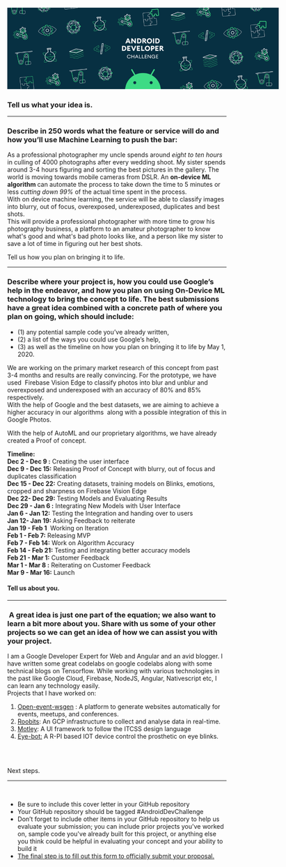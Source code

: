 <div>

<span style="overflow: hidden; display: inline-block; margin: 0.00px 0.00px; border: 0.00px solid #000000; transform: rotate(0.00rad) translateZ(0px); -webkit-transform: rotate(0.00rad) translateZ(0px); width: 624.00px; height: 186.67px;">![](images/image1.png)</span>

</div>

<span class="c20 c21 c22"></span>

<span class="c19 c21"></span>

<h3 class="c19 c21">Tell us what your idea is.</h3>

* * *

<h3 class="c3">Describe in 250 words what the feature or service will do and how you’ll use Machine Learning to push the bar:  
</h3>

<span class="c6">As a professional photographer my uncle spends around <em>eight to ten hours</em> in culling of 4000 photographs after every wedding shoot. My sister spends around 3-4 hours figuring and sorting the best pictures in the gallery.
The world is moving towards mobile cameras from DSLR. An <strong>on-device ML algorithm </strong> can automate the process to take down the time to 5 minutes or less <em>cutting down 99% </em>of the actual time spent in the process.  
With on device machine learning, the service will be able to classify images into blurry, out of focus, overexposed, underexposed, duplicates and best shots.  
This will provide a professional photographer with more time to grow his photography business, a platform to an amateur photographer to know what's good and what's bad photo looks like, and a person like my sister to save a lot of time in figuring out her best shots.
</span>

<span class="c5"></span>

<span class="c5"></span>

<span class="c19 c21">Tell us how you plan on bringing it to life.</span>

* * *

<h3 class="c6">Describe where your project is, how you could use Google’s help in the endeavor, and how you plan on using On-Device ML technology to bring the concept to life. The best submissions have a great idea combined with a concrete path of where you plan on going, which should include:</h3>

*   <span class="c3">(1) any potential sample code you’ve already written,</span>
*   <span class="c3">(2) a list of the ways you could use Google’s help,</span>
*   <span class="c3">(3) as well as the timeline on how you plan on bringing it to life by May 1, 2020\.  
    </span>

<span class="c3">We are working on the primary market research of this concept from past 3-4 months and results are really convincing. For the prototype, we have used  Firebase Vision Edge to classify photos into blur and unblur and overexposed and underexposed with an accuracy of 80% and 85% respectively.  
With the help of Google and the best datasets, we are aiming to achieve a higher accuracy in our algorithms  along with a possible integration of this in Google Photos.</span>

<span class="c3">With the help of AutoML and our proprietary algorithms, we have already created a Proof of concept.</span>

<strong>Timeline:</strong>  
<strong>Dec 2 - Dec 9 :</strong> Creating the user interface  
<strong>Dec 9 - Dec 15:</strong> Releasing Proof of Concept with blurry, out of focus and duplicates classification<br>
<strong>Dec 15 - Dec 22:</strong> Creating datasets, training models on Blinks, emotions, cropped and sharpness on Firebase Vision Edge<br>
<strong>Dec 22- Dec 29:</strong> Testing Models and Evaluating Results  
<strong>Dec 29 - Jan 6 :</strong> Integrating New Models with User Interface  
<strong>Jan 6 - Jan 12:</strong> Testing the Integration and handing over to users  
<strong>Jan 12- Jan 19: </strong>Asking Feedback to reiterate  
<strong>Jan 19 - Feb 1</strong>  Working on Iteration <br>
<strong>Feb 1 - Feb 7:</strong> Releasing MVP  
<strong>Feb 7 - Feb 14:</strong> Work on Algorithm Accuracy  
<strong>Feb 14 - Feb 21:</strong> Testing and integrating better accuracy models  
<strong>Feb 21 - Mar 1:</strong> Customer Feedback  
<strong>Mar 1 - Mar 8 :</strong> Reiterating on Customer Feedback  
<strong>Mar 9 - Mar 16:</strong> Launch

<h4 class="c19 c21">Tell us about you.</h4>

* * *

<h3 class="c5"> A great idea is just one part of the equation; we also want to learn a bit more about you. Share with us some of your other projects so we can get an idea of how we can assist you with your project.  
</h3>

<span class="c17">I am a Google Developer Expert for Web and Angular and an avid blogger. I have written some great codelabs on google codelabs along with some technical blogs on Tensorflow. While working with various technologies in the past like Google Cloud, Firebase, NodeJS, Angular, Nativescript etc, I can learn any technology easily.  
Projects that I have worked on:</span>

1.  <span class="c11">[Open-event-wsgen](https://www.google.com/url?q=https://github.com/fossasia/open-event-wsgen&sa=D&ust=1575291485564000)</span><span class="c20"> </span><span class="c13">: A platform to generate websites automatically for events, meetups, and conferences.</span>
2.  <span class="c11">[Roobits](https://www.google.com/url?q=https://roobits.com/&sa=D&ust=1575291485565000)</span><span class="c13">: An GCP infrastructure to collect and analyse data in real-time.</span>
3.  <span class="c11">[Motley](https://www.google.com/url?q=https://github.com/coding-blocks/motley&sa=D&ust=1575291485565000)</span><span class="c13">: A UI framework to follow the ITCSS design language</span>
4.  <span class="c11">[Eye-bot](https://www.google.com/url?q=https://github.com/aayusharora/eye-bot&sa=D&ust=1575291485566000)</span><span class="c13 c14">[:](https://www.google.com/url?q=https://github.com/aayusharora/eye-bot&sa=D&ust=1575291485566000) </span><span class="c13 c21">A R-PI based IOT device control the prosthetic on eye blinks.</span>

<span class="c14 c17">[  
](https://www.google.com/url?q=https://github.com/aayusharora/eye-bot&sa=D&ust=1575291485567000)</span><span class="c19">  
</span>

<span class="c19 c21">Next steps.  </span>

* * *

<span class="c5"> </span>

*   <span class="c5">Be sure to include this cover letter in your GitHub repository</span>
*   <span class="c5">Your GitHub repository should be tagged #AndroidDevChallenge</span>
*   <span class="c5">Don’t forget to include other items in your GitHub repository to help us evaluate your submission; you can include prior projects you've worked on, sample code you've already built for this project, or anything else you think could be helpful in evaluating your concept and your ability to build it</span>
*   <span class="c14 c16">[The final step is to fill out this form to officially submit your proposal.](https://www.google.com/url?q=https://docs.google.com/forms/d/e/1FAIpQLSe43koQL33IzgxXQl29Ex3AhFuqd4hQzxLiXREqwRkDGtx1vA/viewform?usp%3Dsf_link&sa=D&ust=1575291485568000)</span>

<span class="c7"></span>

<span class="c7"></span>
